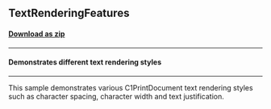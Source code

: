 ## TextRenderingFeatures
#### [Download as zip](https://grapecity.github.io/DownGit/#/home?url=https://github.com/GrapeCity/ComponentOne-WPF-Samples/tree/master/NET_462/PrintDocument/CS/TextRenderingFeatures)
____
#### Demonstrates different text rendering styles
____
This sample demonstrates various C1PrintDocument text rendering styles such as 
character spacing, character width and text justification.
